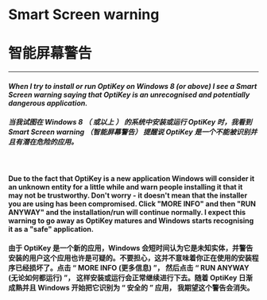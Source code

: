 # Smart Screen warning
# 智能屏幕警告

***

#### *When I try to install or run OptiKey on Windows 8 (or above) I see a Smart Screen warning saying that OptiKey is an unrecognised and potentially dangerous application.*

#### *当我试图在 Windows 8 （ 或以上 ） 的系统中安装或运行 OptiKey 时，我看到 Smart Screen warning （智能屏幕警告） 提醒说 OptiKey 是一个不能被识别并且有潜在危险的应用。*

</br>

#### Due to the fact that OptiKey is a new application Windows will consider it an unknown entity for a little while and warn people installing it that it may not be trustworthy. Don't worry - it doesn't mean that the installer you are using has been compromised. Click "MORE INFO" and then "RUN ANYWAY" and the installation/run will continue normally. I expect this warning to go away as OptiKey matures and Windows starts recognising it as a "safe" application.

#### 由于 OptiKey 是一个新的应用，Windows 会短时间认为它是未知实体，并警告安装的用户这个应用也许是可疑的。不要担心，这并不意味着你正在使用的安装程序已经损坏了。点击 “ MORE INFO (更多信息) ”， 然后点击 “ RUN ANYWAY (无论如何都运行) ”， 这样安装或运行会正常继续进行下去。随着 OptiKey 日渐成熟并且 Windows 开始把它识别为 “ 安全的 ” 应用， 我期望这个警告会消失。
